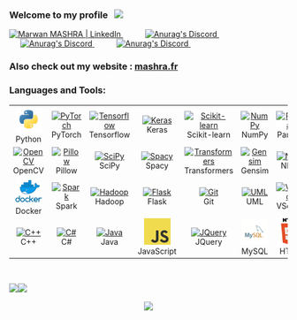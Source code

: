 ### Welcome to my profile &nbsp; <img src="https://media.giphy.com/media/hvRJCLFzcasrR4ia7z/giphy.gif" width="25px">

<a style="margin-left:0px"  href="https://www.linkedin.com/in/marwanmashra/">
  <img alt="Marwan MASHRA | LinkedIn" width="25px" src="https://raw.githubusercontent.com/peterthehan/peterthehan/master/assets/linkedin.svg" />
</a>
&nbsp;&nbsp;&nbsp;&nbsp;
<a style="margin-left:20px"  href="https://www.facebook.com/marwan.mushara">
  <img alt="Anurag's Discord" width="25px" src="https://cdn.pixabay.com/photo/2015/05/17/10/51/facebook-770688_1280.png" />
</a>
&nbsp;&nbsp;&nbsp;&nbsp;
<a style="margin-left:20px" href="https://www.instagram.com/marwanmushara/">
 <img alt="Anurag's Discord" width="25px" src="https://upload.wikimedia.org/wikipedia/commons/thumb/e/e7/Instagram_logo_2016.svg/langfr-220px-Instagram_logo_2016.svg.png" />
</a>
&nbsp;&nbsp;&nbsp;&nbsp;
<a style="margin-left:20px" href="https://discordapp.com/users/493446091811979267">
  <img style="vertical-align: bottom" alt="Anurag's Discord" width="30px" src="https://i.ibb.co/ZTSn1Mf/Discord-Logo-sans-texte-svg.png" />
</a>
&nbsp;&nbsp;&nbsp;&nbsp;
    
### Also check out my website : <a href="https://mashra.fr" target="_blank">mashra.fr</a></p>

### Languages and Tools:
<table>
            <tr>
                <td align="center" width="82">
                    <a href="https://www.python.org/">
                        <img src="https://raw.githubusercontent.com/github/explore/80688e429a7d4ef2fca1e82350fe8e3517d3494d/topics/python/python.png" width="48" height="48" alt="Python" />
                    </a>
                    <br>Python
                </td>
                <td align="center" width="82">
                <a href="https://pytorch.org/" >
                  <img src="https://i.imgur.com/ntswxI6.png" width="48" height="48" alt="PyTorch" />
                </a>
                <br>PyTorch
              </td>
              <td align="center"  width="82">
                <a href="https://www.tensorflow.org/">
                  <img src="https://upload.wikimedia.org/wikipedia/commons/thumb/2/2d/Tensorflow_logo.svg/langfr-220px-Tensorflow_logo.svg.png" width="48" height="48" alt="Tensorflow" />
                </a>
                <br>Tensorflow
              </td>
              <td align="center"  width="82">
                <a href="https://keras.io/">
                  <img src="https://camo.githubusercontent.com/c1ac3ae26b8e596bd6ec38ea0537b2cd37ef50b0281df5d409b49c777375db20/68747470733a2f2f75706c6f61642e77696b696d656469612e6f72672f77696b6970656469612f636f6d6d6f6e732f7468756d622f612f61652f4b657261735f6c6f676f2e7376672f32343070782d4b657261735f6c6f676f2e7376672e706e67" width="48" height="48" alt="Keras" />
                </a>
                <br>Keras
              </td>
              <td align="center"  width="82">
                <a href="https://scikit-learn.org/">
                  <img src="https://e7.pngegg.com/pngimages/309/384/png-clipart-scikit-learn-python-computer-icons-scikit-machine-learning-learning-text-orange.png" width="48" height="48" alt="Scikit-learn" />
                </a>
                <br>Scikit-learn
              </td>
              <td align="center" width="82">
                <a href="https://numpy.org/" >
                  <img src="https://pbs.twimg.com/profile_images/1286005234314162177/O31-t0pD.jpg" width="48" height="48" alt="NumPy" />
                </a>
                <br>NumPy
              </td>
              <td align="center" width="82">
                <a href="https://pandas.pydata.org/" >
                  <img src="https://i.imgur.com/PzeosFS.png" style="background-color:white" width="48" height="48" alt="Pandas" />
                </a>
                <br>Pandas 
              </td>
              <td align="center" width="82">
                <a href="https://seaborn.pydata.org/">
                  <img src="https://avatars.githubusercontent.com/u/22799945?s=200&v=4" width="48" height="48" alt="seaborn" />
                </a>
                <br>seaborn
              </td>
              <td align="center" width="82">
                <a href="https://matplotlib.org/">
                  <img src="https://i.imgur.com/TwmTLdy.png" width="48" height="48" alt="Matplotlib" />
                </a>
                <br>Matplotlib
              </td>
              <td align="center" width="82">
                <a href="https://plotly.com/">
                  <img src="https://res.cloudinary.com/crunchbase-production/image/upload/c_lpad,f_auto,q_auto:eco,dpr_1/wgshctk7kjdxl6omgwra" width="48" height="48" alt="Plotly" />
                </a>
                <br>Plotly
              </td>
            </tr>
            <tr>
              <td align="center" width="82">
                <a href="https://opencv.org/">
                  <img src="https://i.imgur.com/nzX2HDZ.jpg" width="48" height="48" alt="OpenCV" />
                </a>
                <br>OpenCV
              <td align="center" width="82">
                <a href="https://pillow.readthedocs.io/en/stable/">
                  <img src="https://raw.githubusercontent.com/python-pillow/pillow-logo/main/pillow-logo-248x250.png" width="48" height="48" alt="Pillow" />
                </a>
                <br>Pillow
              </td>
              <td align="center" width="82">
                <a href="https://scipy.org/">
                  <img src="https://scipy.org/images/logo.svg" width="48" height="48" alt="SciPy" />
                </a>
                <br>SciPy
              </td>
              <td align="center" width="82">
                <a href="https://spacy.io/">
                  <img src="https://i.imgur.com/ZC7JSV7.jpeg" width="48" height="48" alt="Spacy" />
                </a>
                <br>Spacy
              </td>
              <td align="center" width="82">
                <a href="https://huggingface.co/docs/transformers/index" >
                  <img src="https://hf.space/static/ThomasSimonini/SnowballFight/TemplateData/logo_.png" width="48" height="48" alt="Transformers" />
                </a>
                <br>Transformers
              </td>
              <td align="center" width="82">
                <a href="https://radimrehurek.com/gensim/">
                  <img src="https://media.slid.es/uploads/465821/images/5836629/pasted-from-clipboard.png" width="48" height="48" alt="Gensim" />
                </a>
                <br>Gensim
              </td>
              <td align="center" width="82">
                <a href="https://www.nltk.org/">
                  <img src="https://miro.medium.com/max/592/1*5dQO7LHrsy3lIi2d0bgRLw.png" width="48" height="48" alt="NLTK" />
                </a>
                <br>NLTK
              </td>
              <td align="center" width="82">
                <a href="https://www.elastic.co/" >
                  <img src="https://assets-global.website-files.com/6064b31ff49a2d31e0493af1/61f816486be8cc2273e24420_elasticsearch.svg" width="48" height="48" alt="Elasticsearch" />
                </a>
                <br>Elasticsearch
              </td>
              <td align="center" width="82">
                <a href="https://redis.io/">
                  <img src="https://dashboard.snapcraft.io/site_media/appmedia/2020/08/1529926.png" width="48" height="48" alt="Redis" />
                </a>
                <br>Redis
              </td>
              <td align="center" width="82">
                <a href="https://www.mongodb.com/">
                  <img src="https://i.imgur.com/qmq1aQN.png" width="48" height="48" alt="MongoDB" />
                </a>
                <br>MongoDB
              </td>
            </tr>
            <tr>
            <td align="center" width="82">
                <a href="https://www.docker.com/">
                    <img src="https://raw.githubusercontent.com/github/explore/80688e429a7d4ef2fca1e82350fe8e3517d3494d/topics/docker/docker.png" width="48" height="48" alt="Docker" />
                </a>
                <br>Docker
            </td>
            <td align="center" width="82">
                <a href="https://spark.apache.org/">
                    <img src="https://pbs.twimg.com/profile_images/1029806457665937408/hNHMcixV_400x400.jpg" width="48" height="48" alt="Spark" />
                </a>
                <br>Spark
            </td>
            <td align="center" width="82">
                <a href="https://hadoop.apache.org/" >
                    <img src="https://i.imgur.com/SIkJFnT.png" width="48" height="48" alt="Hadoop" />
                </a>
                <br>Hadoop
            </td>
            <td align="center" width="82">
                <a href="https://flask.palletsprojects.com/en/2.0.x/" >
                    <img src="https://www.vincenthouba.com/assets/img/flask-logo.409c7035.jpg" width="48" height="48" alt="Flask" />
                </a>
                <br>Flask
            </td>
            <td align="center" width="82">
                <a href="https://git-scm.com/">
                    <img src="https://i.imgur.com/V6wCEaB.png" width="48" height="48" alt="Git" />
                </a>
                <br>Git
            </td>
            <td align="center" width="82">
                <a href="https://www.uml.org/">
                    <img src="https://i.imgur.com/vIuP67Y.png" width="48" height="48" alt="UML" />
                </a>
                <br>UML  
            </td>
            <td align="center" width="82">
                <a href="https://code.visualstudio.com/">
                    <img src="https://upload.wikimedia.org/wikipedia/commons/thumb/9/9a/Visual_Studio_Code_1.35_icon.svg/2048px-Visual_Studio_Code_1.35_icon.svg.png" width="48" height="48" alt="VScode" />
                </a>
                <br>VScode  
            </td>
            <td align="center" width="82">
                <a href="https://jupyter.org/">
                    <img src="https://i.imgur.com/0kc8Isq.jpg" width="48" height="48" alt="Jupter" />
                </a>
                <br>Jupter
            </td>
            <td align="center" width="82">
                <a href="https://www.latex-project.org/">
                    <img src="https://cdn.worldvectorlogo.com/logos/latex.svg" width="48" height="48" alt="LaTeX" />
                </a>
                <br>LaTeX
            </td>
            <td align="center" width="82">
                <a href="https://www.overleaf.com/">
                    <img src="https://cdn.overleaf.com/img/ol-brand/overleaf_og_logo.png" width="48" height="48" alt="Overleaf" />
                </a>
                <br>Overleaf
            </td>
            </tr>
            <tr>
            <td align="center" width="82">
                <a href="https://www.cplusplus.com/">
                    <img src="https://i.imgur.com/AtjqZzy.png" width="48" height="48" alt="C++" />
                </a>
                <br>C++
            </td>
            <td align="center" width="82">
                <a href="https://docs.microsoft.com/en-us/dotnet/csharp/">
                    <img src="https://miro.medium.com/max/300/1*A_Hg7NPIoARg0RmdsVapqg.png" width="48" height="48" alt="C#" />
                </a>
                <br>C#
            </td>
            <td align="center" width="82">
                <a href="https://www.java.com/" >
                    <img src="https://i.imgur.com/YuWqWOw.png" width="48" height="48" alt="Java" />
                </a>
                <br>Java
            </td>
              <td align="center" width="82">
                <a href="https://www.javascript.com/">
                  <img src="https://raw.githubusercontent.com/github/explore/80688e429a7d4ef2fca1e82350fe8e3517d3494d/topics/javascript/javascript.png" width="48" height="48" alt="JavaScript" />
                </a>
                <br>JavaScript
              </td>
              <td align="center" width="82">
                <a href="https://jquery.com/" >
                  <img src="https://i0.wp.com/www.place4geek.com/blog/wp-content/uploads/2010/10/jQurery-e1423237413165.gif?fit=600%2C600&ssl=1" width="48" height="48" alt="JQuery" />
                </a>
                <br>JQuery
              </td>
              <td align="center" width="82">
                <a href="https://www.mysql.com/">
                  <img src="https://raw.githubusercontent.com/github/explore/80688e429a7d4ef2fca1e82350fe8e3517d3494d/topics/mysql/mysql.png" width="48" height="48" alt="MySQL" />
                </a>
                <br>MySQL
              </td>
              <td align="center" width="82">
                <a href="https://html.com/" >
                  <img src="https://raw.githubusercontent.com/github/explore/80688e429a7d4ef2fca1e82350fe8e3517d3494d/topics/html/html.png" width="48" height="48" alt="HTML" />
                </a>
                <br>HTML
              </td>
              <td align="center" width="82">
                <a href="https://www.w3.org/Style/CSS/Overview.en.html">
                  <img src="https://raw.githubusercontent.com/github/explore/80688e429a7d4ef2fca1e82350fe8e3517d3494d/topics/css/css.png" width="48" height="48" alt="CSS" />
                </a>
                <br>CSS
              </td>
              <td align="center" width="82">
                <a href="https://www.php.net/">
                  <img src="https://raw.githubusercontent.com/github/explore/ccc16358ac4530c6a69b1b80c7223cd2744dea83/topics/php/php.png" width="48" height="48" alt="php" />
                </a>
                <br>php
              </td>
            </tr> 
          </table>

<br/>

<img height="180px" src="https://github-readme-stats.vercel.app/api/top-langs/?username=MarwanMashra&layout=compact&show_icons=true&title_color=ffffff&icon_color=bb2acf&text_color=daf7dc&bg_color=151515"><img height="180px" src="https://github-readme-stats.vercel.app/api/?username=MarwanMashra&layout=compact&show_icons=true&title_color=ffffff&icon_color=bb2acf&text_color=daf7dc&bg_color=151515">

<p align="center" style="margin:0px" >
  <img src="https://media3.giphy.com/media/Srugs90R2wYS0zvvKt/giphy.gif?cid=ecf05e47h9mnw7m0j4qjy2rrzpmt3dxxoqqebb00megzm8gi&rid=giphy.gif" width="250px">
</p>
